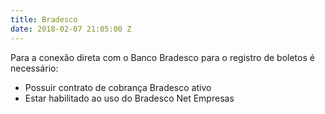 ```yaml
---
title: Bradesco
date: 2018-02-07 21:05:00 Z
---
```


Para a conexão direta com o Banco Bradesco para o registro de boletos é necessário:
* Possuir contrato de cobrança Bradesco ativo
* Estar habilitado ao uso do Bradesco Net Empresas